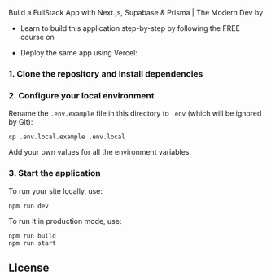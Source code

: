 Build a FullStack App with Next.js, Supabase & Prisma | The Modern Dev by

- Learn to build this application step-by-step by following the FREE course on

- Deploy the same app using Vercel:

### 1. Clone the repository and install dependencies

### 2. Configure your local environment

Rename the `.env.example` file in this directory to `.env` (which
will be ignored by Git):

```
cp .env.local.example .env.local
```

Add your own values for all the environment variables.

### 3. Start the application

To run your site locally, use:

```
npm run dev
```

To run it in production mode, use:

```
npm run build
npm run start
```

## License
